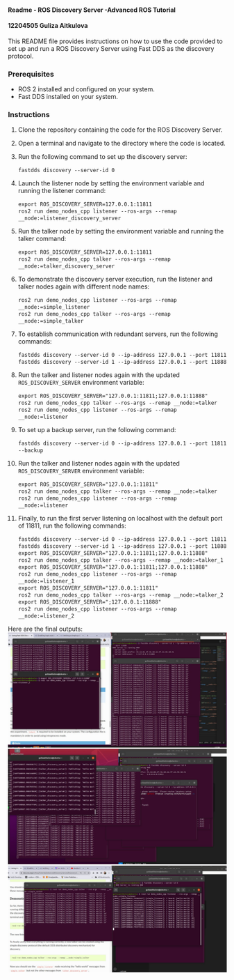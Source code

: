 #### Readme - ROS Discovery Server -Advanced ROS Tutorial
#### 12204505 Guliza Aitkulova

This README file provides instructions on how to use the code provided to set up and run a ROS Discovery Server using Fast DDS as the discovery protocol.

### Prerequisites
- ROS 2 installed and configured on your system.
- Fast DDS installed on your system.

### Instructions

1. Clone the repository containing the code for the ROS Discovery Server.

2. Open a terminal and navigate to the directory where the code is located.

3. Run the following command to set up the discovery server:
   ```
   fastdds discovery --server-id 0
   ```

4. Launch the listener node by setting the environment variable and running the listener command:
   ```
   export ROS_DISCOVERY_SERVER=127.0.0.1:11811
   ros2 run demo_nodes_cpp listener --ros-args --remap __node:=listener_discovery_server
   ```

5. Run the talker node by setting the environment variable and running the talker command:
   ```
   export ROS_DISCOVERY_SERVER=127.0.0.1:11811
   ros2 run demo_nodes_cpp talker --ros-args --remap __node:=talker_discovery_server
   ```

6. To demonstrate the discovery server execution, run the listener and talker nodes again with different node names:
   ```
   ros2 run demo_nodes_cpp listener --ros-args --remap __node:=simple_listener
   ros2 run demo_nodes_cpp talker --ros-args --remap __node:=simple_talker
   ```

7. To establish communication with redundant servers, run the following commands:
   ```
   fastdds discovery --server-id 0 --ip-address 127.0.0.1 --port 11811
   fastdds discovery --server-id 1 --ip-address 127.0.0.1 --port 11888
   ```

8. Run the talker and listener nodes again with the updated `ROS_DISCOVERY_SERVER` environment variable:
   ```
   export ROS_DISCOVERY_SERVER="127.0.0.1:11811;127.0.0.1:11888"
   ros2 run demo_nodes_cpp talker --ros-args --remap __node:=talker
   ros2 run demo_nodes_cpp listener --ros-args --remap __node:=listener
   ```

9. To set up a backup server, run the following command:
   ```
   fastdds discovery --server-id 0 --ip-address 127.0.0.1 --port 11811 --backup
   ```

10. Run the talker and listener nodes again with the updated `ROS_DISCOVERY_SERVER` environment variable:
    ```
    export ROS_DISCOVERY_SERVER="127.0.0.1:11811"
    ros2 run demo_nodes_cpp talker --ros-args --remap __node:=talker
    ros2 run demo_nodes_cpp listener --ros-args --remap __node:=listener
    ```

11. Finally, to run the first server listening on localhost with the default port of 11811, run the following commands:
    ```
    fastdds discovery --server-id 0 --ip-address 127.0.0.1 --port 11811
    fastdds discovery --server-id 1 --ip-address 127.0.0.1 --port 11888
    export ROS_DISCOVERY_SERVER="127.0.0.1:11811;127.0.0.1:11888"
    ros2 run demo_nodes_cpp talker --ros-args --remap __node:=talker_1
    export ROS_DISCOVERY_SERVER="127.0.0.1:11811;127.0.0.1:11888"
    ros2 run demo_nodes_cpp listener --ros-args --remap __node:=listener_1
    export ROS_DISCOVERY_SERVER="127.0.0.1:11811"
    ros2 run demo_nodes_cpp talker --ros-args --remap __node:=talker_2
    export ROS_DISCOVERY_SERVER=";127.0.0.1:11888"
    ros2 run demo_nodes_cpp listener --ros-args --remap __node:=listener_2
    ```

Here are the final outputs:
![Alt text](photo_1_2023-10-13_00-37-32.jpg)
![Alt text](photo_2_2023-10-13_00-37-32.jpg)
![Alt text](photo_3_2023-10-13_00-37-32.jpg)
